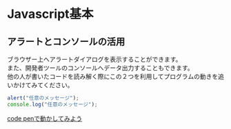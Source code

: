 # Javascript基本
## アラートとコンソールの活用
ブラウザー上へアラートダイアログを表示することができます。  
また、開発者ツールのコンソールへデータ出力することもできます。  
他の人が書いたコードを読み解く際にこの２つを利用してプログラムの動きを追いかけてみてください。

```javascript
alert("任意のメッセージ");
console.log("任意のメッセージ");
````

[code penで動かしてみよう](https://codepen.io/mura-no/pen/KKrBjMg)
